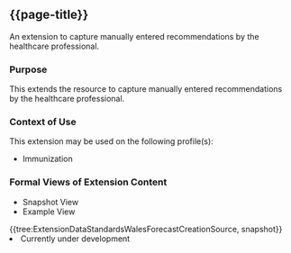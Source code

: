 <div class="warning"><span class="ImplementWarn"></span></div>

## {{page-title}}
An extension to capture manually entered recommendations by the healthcare professional.

### Purpose
This extends the resource to capture manually entered recommendations by the healthcare professional.

### Context of Use
This extension may be used on the following profile(s):
* Immunization

### Formal Views of Extension Content
<div class="tab-wrap">
  <ul class="tab-head">
    <li class="tablink tab-active" onclick="openCity(this,'tabsnap')" data-target="tabsnap">
      Snapshot View
    </li>
    <li class="tablink" onclick="openCity(this,'tabeg')" data-target="tabeg">
      Example View
    </li>
  </ul>
  <div class="tab-main">
    <div id="tabsnap" class="tabcontent active">      
      {{tree:ExtensionDataStandardsWalesForecastCreationSource, snapshot}}
    </div>
    <div id="tabeg" class="tabcontent">
      <list>
         <li>Currently under development</li>
      </list>
    </div>
  </div>
</div>